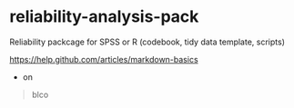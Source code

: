 reliability-analysis-pack
=========================

Reliability packcage for SPSS or R (codebook, tidy data template, scripts)


https://help.github.com/articles/markdown-basics

* on

>blco

<insert something hidden>

```HTML
require 'redcarpet'
markdown = Redcarpet.new("Hello World!")
puts markdown.to_html
```

